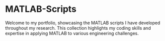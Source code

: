 # MATLAB-Scripts
Welcome to my portfolio, showcasing the MATLAB scripts I have developed throughout my research. This collection highlights my coding skills and expertise in applying MATLAB to various engineering challenges.
